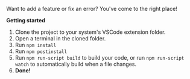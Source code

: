 Want to add a feature or fix an error? You've come to the right place!

**Getting started**

1. Clone the project to your system's VSCode extension folder.
2. Open a terminal in the cloned folder.
3. Run `npm install`
4. Run `npm postinstall`
5. Run `npm run-script build` to build your code, or run `npm run-script watch` to automatically build when a file changes.
6. **Done!**